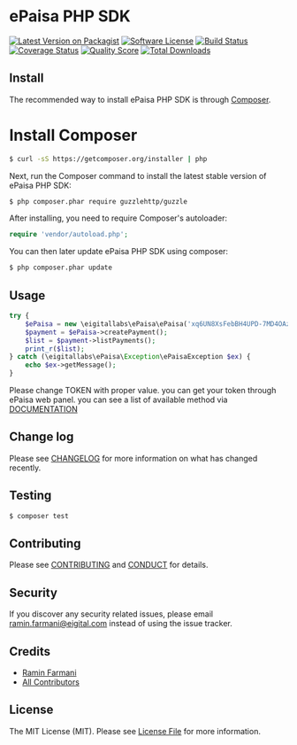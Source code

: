 # ePaisa PHP SDK

[![Latest Version on Packagist][ico-version]][link-packagist]
[![Software License][ico-license]](LICENSE.md)
[![Build Status][ico-travis]][link-travis]
[![Coverage Status][ico-scrutinizer]][link-scrutinizer]
[![Quality Score][ico-code-quality]][link-code-quality]
[![Total Downloads][ico-downloads]][link-downloads]

## Install

The recommended way to install ePaisa PHP SDK is through [Composer](http://getcomposer.org/).

# Install Composer
``` bash
$ curl -sS https://getcomposer.org/installer | php
```

Next, run the Composer command to install the latest stable version of ePaisa PHP SDK:

``` bash
$ php composer.phar require guzzlehttp/guzzle
```

After installing, you need to require Composer's autoloader:

``` php
require 'vendor/autoload.php';
```

You can then later update ePaisa PHP SDK using composer:

``` bash
$ php composer.phar update
```

## Usage

``` php
try {
    $ePaisa = new \eigitallabs\ePaisa\ePaisa('xq6UN8XsFebBH4UPD-7MD4OAzZ8ZdupLPcOU4xn8gfvvta5SPa4ui8lf4L6mlJ90');
    $payment = $ePaisa->createPayment();
    $list = $payment->listPayments();
    print_r($list);
} catch (\eigitallabs\ePaisa\Exception\ePaisaException $ex) {
    echo $ex->getMessage();
}
```
Please change TOKEN with proper value. you can get your token through ePaisa web panel.
you can see a list of available method via [DOCUMENTATION](DOCUMENTATION.md)

## Change log

Please see [CHANGELOG](CHANGELOG.md) for more information on what has changed recently.

## Testing

``` bash
$ composer test
```

## Contributing

Please see [CONTRIBUTING](CONTRIBUTING.md) and [CONDUCT](CONDUCT.md) for details.

## Security

If you discover any security related issues, please email ramin.farmani@eigital.com instead of using the issue tracker.

## Credits

- [Ramin Farmani][link-author]
- [All Contributors][link-contributors]

## License

The MIT License (MIT). Please see [License File](LICENSE.md) for more information.

[ico-version]: https://img.shields.io/packagist/v/eigitallabs/epaisa-php-sdk.svg?style=flat-square
[ico-license]: https://img.shields.io/badge/license-MIT-brightgreen.svg?style=flat-square
[ico-travis]: https://img.shields.io/travis/eigitallabs/epaisa-php-sdk/master.svg?style=flat-square
[ico-scrutinizer]: https://img.shields.io/scrutinizer/coverage/g/eigitallabs/epaisa-php-sdk.svg?style=flat-square
[ico-code-quality]: https://img.shields.io/scrutinizer/g/eigitallabs/epaisa-php-sdk.svg?style=flat-square
[ico-downloads]: https://img.shields.io/packagist/dt/eigitallabs/epaisa-php-sdk.svg?style=flat-square

[link-packagist]: https://packagist.org/packages/eigitallabs/epaisa-php-sdk
[link-travis]: https://travis-ci.org/eigitallabs/epaisa-php-sdk
[link-scrutinizer]: https://scrutinizer-ci.com/g/eigitallabs/epaisa-php-sdk/code-structure
[link-code-quality]: https://scrutinizer-ci.com/g/eigitallabs/epaisa-php-sdk
[link-downloads]: https://packagist.org/packages/eigitallabs/epaisa-php-sdk
[link-author]: https://github.com/farmani-eigital
[link-contributors]: ../../contributors
